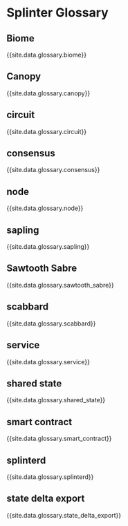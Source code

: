 <!--
  Copyright 2018-2020 Cargill Incorporated

  Licensed under the Apache License, Version 2.0 (the "License");
  you may not use this file except in compliance with the License.
  You may obtain a copy of the License at

      http://www.apache.org/licenses/LICENSE-2.0

  Unless required by applicable law or agreed to in writing, software
  distributed under the License is distributed on an "AS IS" BASIS,
  WITHOUT WARRANTIES OR CONDITIONS OF ANY KIND, either express or implied.
  See the License for the specific language governing permissions and
  limitations under the License.
-->
# Splinter Glossary

## Biome

{{site.data.glossary.biome}}

## Canopy

{{site.data.glossary.canopy}}

## circuit

{{site.data.glossary.circuit}}

## consensus

{{site.data.glossary.consensus}}

## node

{{site.data.glossary.node}}

## sapling

{{site.data.glossary.sapling}}

## Sawtooth Sabre

{{site.data.glossary.sawtooth_sabre}}

## scabbard

{{site.data.glossary.scabbard}}

## service

{{site.data.glossary.service}}

## shared state

{{site.data.glossary.shared_state}}

## smart contract

{{site.data.glossary.smart_contract}}

## splinterd

{{site.data.glossary.splinterd}}

## state delta export

{{site.data.glossary.state_delta_export}}
